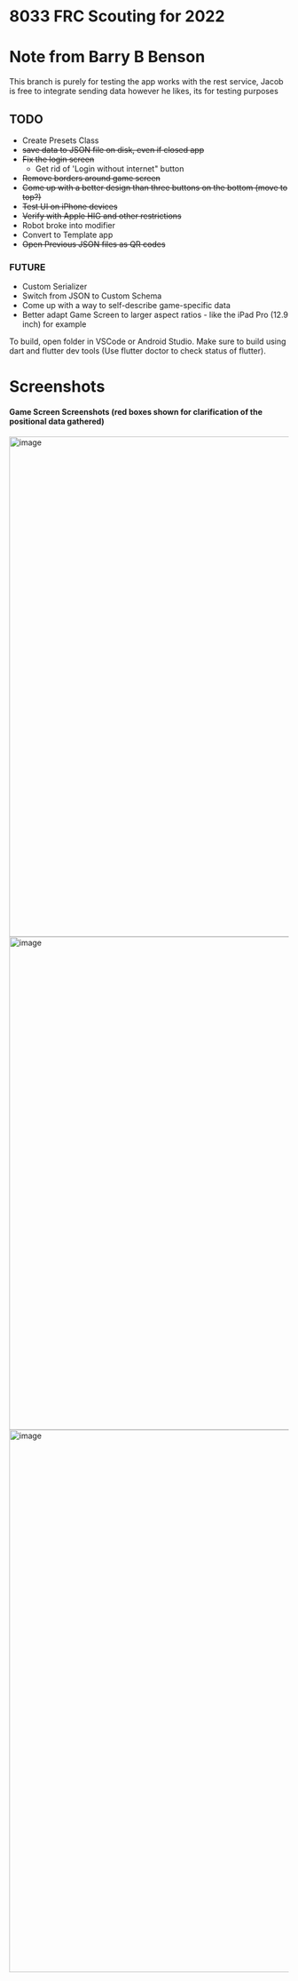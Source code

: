 # 8033 FRC Scouting for 2022

# Note from Barry B Benson
This branch is purely for testing the app works with the rest service, Jacob is free to integrate sending data however he likes, its for testing purposes

## TODO
- Create Presets Class
- ~~save data to JSON file on disk, even if closed app~~
- ~~Fix the login screen~~
   - Get rid of 'Login without internet" button
- ~~Remove borders around game screen~~
- ~~Come up with a better design than three buttons on the bottom (move to top?)~~
- ~~Test UI on iPhone devices~~
- ~~Verify with Apple HIG and other restrictions~~
- Robot broke into modifier
- Convert to Template app
- ~~Open Previous JSON files as QR codes~~

### FUTURE
- Custom Serializer
- Switch from JSON to Custom Schema
- Come up with a way to self-describe game-specific data
- Better adapt Game Screen to larger aspect ratios - like the iPad Pro (12.9 inch) for example

To build, open folder in VSCode or Android Studio. Make sure to build using dart and flutter dev tools (Use flutter doctor to check status of flutter). 

# Screenshots

#### Game Screen Screenshots (red boxes shown for clarification of the positional data gathered)

<img width="901" alt="image" src="https://user-images.githubusercontent.com/70717139/201489938-9de6d19c-629d-4abf-a06c-9c3018b653df.png">
<img width="888" alt="image" src="https://user-images.githubusercontent.com/70717139/201489940-bd8c7620-f1d5-470a-a196-85ac27dacdb1.png">
<img width="977" alt="image" src="https://user-images.githubusercontent.com/70717139/201489942-8aba9ced-1e46-439d-abb2-141b5fff9e94.png">
